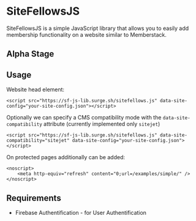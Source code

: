 # SiteFellowsJS
 
SiteFellowsJS is a simple JavaScript library that allows you to easily add membership functionality on a website similar to Memberstack.

Alpha Stage
-----------

## Usage

Website head element:
```
<script src="https://sf-js-lib.surge.sh/sitefellows.js" data-site-config="your-site-config.json"></script>
```

Optionally we can specify a CMS compatibility mode with the `data-site-compatibility` attribute (currently implemented only `sitejet`)
```
<script src="https://sf-js-lib.surge.sh/sitefellows.js" data-site-compatibility="sitejet" data-site-config="your-site-config.json"></script>
```

On protected pages additionally can be added:
```
<noscript>
    <meta http-equiv="refresh" content="0;url=/examples/simple/" />
</noscript>
```

## Requirements

 - Firebase Authentification - for User Authentification